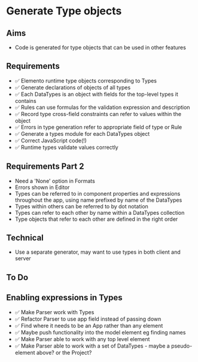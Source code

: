 Generate Type objects
=====================

Aims
----

- Code is generated for type objects that can be used in other features

Requirements
------------

- ✅ Elemento runtime type objects corresponding to Types
- ✅ Generate declarations of objects of all types
- ✅ Each DataTypes is an object with fields for the top-level types it contains
- ✅ Rules can use formulas for the validation expression and description
- ✅ Record type cross-field constraints can refer to values within the object
- ✅ Errors in type generation refer to appropriate field of type or Rule
- ✅ Generate a types module for each DataTypes object
- ✅ Correct JavaScript code(!)
- ✅ Runtime types validate values correctly

Requirements Part 2
-------------------

- Need a 'None' option in Formats
- Errors shown in Editor
- Types can be referred to in component properties and expressions throughout the app, using name prefixed by name of the DataTypes
- Types within others can be referred to by dot notation
- Types can refer to each other by name within a DataTypes collection
- Type objects that refer to each other are defined in the right order

Technical
---------

- Use a separate generator, may want to use types in both client and server

To Do
-----


Enabling expressions in Types
-----------------------------

- ✅ Make Parser work with Types
- ✅ Refactor Parser to use app field instead of passing down
- ✅ Find where it needs to be an App rather than any element
- ✅ Maybe push functionality into the model element eg finding names
- ✅ Make Parser able to work with any top level element
- ✅ Make Parser able to work with a set of DataTypes - maybe a pseudo-element above? or the Project?